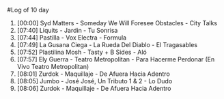 #Log of 10 day

1. [00:00] Syd Matters - Someday We Will Foresee Obstacles - City Talks
1. [07:40] Liquits - Jardin - Tu Sonrisa
1. [07:44] Pastilla - Vox Electra - Formula
1. [07:49] La Gusana Ciega - La Rueda Del Diablo - El Tragasables
1. [07:52] Plastilina Mosh - Tasty + B Sides - Aló
1. [07:57] Ely Guerra - Teatro Metropolitan - Para Hacerme Perdonar (En Vivo Teatro Metropolitan)
1. [08:01] Zurdok - Maquillaje - De Afuera Hacia Adentro
1. [08:05] Jumbo - José José, Un Tributo 1 & 2 - Lo Dudo
1. [08:06] Zurdok - Maquillaje - De Afuera Hacia Adentro
